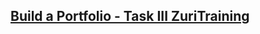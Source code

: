 ## [Build a Portfolio - Task III ZuriTraining](https://williams-bo.github.io/zuritraining-build-a-portfolio/)
